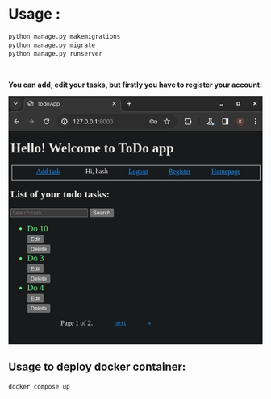 <h1>Usage :</h1>

```bash
python manage.py makemigrations 
python manage.py migrate 
python manage.py runserver
```
<br>

<b>You can add, edit your tasks, but firstly you have to register your account:</b>
<br>

![alt text](images/test_photo1.jpg)

<h2>Usage to deploy docker container:</h2>

```bash
docker compose up
```